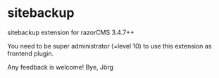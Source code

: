 # sitebackup
sitebackup extension for razorCMS 3.4.7++

You need to be super administrator (=level 10) to use this extension as frontend plugin.

Any feedback is welcome!
Bye, Jörg
